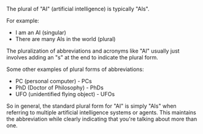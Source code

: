 The plural of "AI" (artificial intelligence) is typically "AIs".

For example:

- I am an AI (singular)
- There are many AIs in the world (plural)

The pluralization of abbreviations and acronyms like "AI" usually just involves adding an "s" at the end to indicate the plural form.

Some other examples of plural forms of abbreviations:

- PC (personal computer) - PCs
- PhD (Doctor of Philosophy) - PhDs 
- UFO (unidentified flying object) - UFOs

So in general, the standard plural form for "AI" is simply "AIs" when referring to multiple artificial intelligence systems or agents. This maintains the abbreviation while clearly indicating that you're talking about more than one.